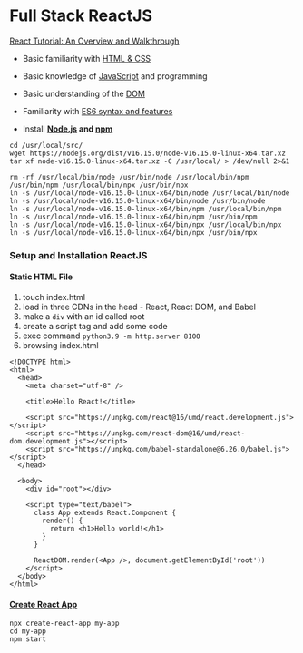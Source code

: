 # Full Stack ReactJS

[React Tutorial: An Overview and Walkthrough](https://www.taniarascia.com/getting-started-with-react)

- Basic familiarity with [HTML & CSS](https://internetingishard.com)

- Basic knowledge of [JavaScript](https://www.digitalocean.com/community/tutorial_series/how-to-code-in-javascript) and programming

- Basic understanding of the [DOM](https://www.taniarascia.com/introduction-to-the-dom)

- Familiarity with [ES6 syntax and features](https://www.taniarascia.com/es6-syntax-and-feature-overview)

- Install **[Node.js](https://nodejs.org) and [npm](https://www.npmjs.com)**

```
cd /usr/local/src/
wget https://nodejs.org/dist/v16.15.0/node-v16.15.0-linux-x64.tar.xz
tar xf node-v16.15.0-linux-x64.tar.xz -C /usr/local/ > /dev/null 2>&1

rm -rf /usr/local/bin/node /usr/bin/node /usr/local/bin/npm /usr/bin/npm /usr/local/bin/npx /usr/bin/npx
ln -s /usr/local/node-v16.15.0-linux-x64/bin/node /usr/local/bin/node
ln -s /usr/local/node-v16.15.0-linux-x64/bin/node /usr/bin/node
ln -s /usr/local/node-v16.15.0-linux-x64/bin/npm /usr/local/bin/npm
ln -s /usr/local/node-v16.15.0-linux-x64/bin/npm /usr/bin/npm
ln -s /usr/local/node-v16.15.0-linux-x64/bin/npx /usr/local/bin/npx
ln -s /usr/local/node-v16.15.0-linux-x64/bin/npx /usr/bin/npx
```
### Setup and Installation ReactJS
#### Static HTML File
1. touch index.html
2. load in three CDNs in the head - React, React DOM, and Babel
3. make a `div` with an id called root
4. create a script tag and add some code
5. exec command `python3.9 -m http.server 8100`
6. browsing index.html
```
<!DOCTYPE html>
<html>
  <head>
    <meta charset="utf-8" />

    <title>Hello React!</title>

    <script src="https://unpkg.com/react@16/umd/react.development.js"></script>
    <script src="https://unpkg.com/react-dom@16/umd/react-dom.development.js"></script>
    <script src="https://unpkg.com/babel-standalone@6.26.0/babel.js"></script>
  </head>

  <body>
    <div id="root"></div>

    <script type="text/babel">
      class App extends React.Component {
        render() {
          return <h1>Hello world!</h1>
        }
      }

      ReactDOM.render(<App />, document.getElementById('root'))
    </script>
  </body>
</html>
```
#### [Create React App](https://github.com/facebook/create-react-app)
```
npx create-react-app my-app
cd my-app
npm start
```

